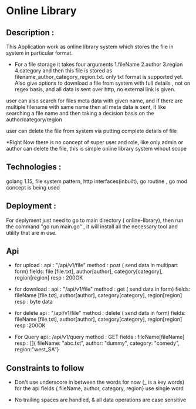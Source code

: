 # Online Library

## Description :
This Application work as online library system which stores the file in system in particular format.
* For a file storage it takes four arguments 
1.fileName
2.author
3.region
4.category
and then this file is stored as filename_author_category_region.txt. only txt format is supported yet.
Also give options to download a file from system with full details , not on regex basis, and all data is sent over http, no external link is given.

user can also search for files meta data with given name, and if there are multiple filename with same name then all meta data is sent, it like searching a file name and then taking a decision basis on the author/category/region

user can delete the file from system via putting complete details of file

*Right Now there is no concept of super user and role, like only admin or author can delete the file, this is simple online library system wihout scope


## Technologies :
golang 1.15, file system pattern, http interfaces(inbuilt), go routine , go mod concept is being used

## Deployment :
For deplyment just need to go to main directory ( online-library), then run the command "go run main.go" , it will install all the necessary tool and utility that are in use.

## Api
* for upload : 
  api : "/api/v1/file" 
  method : post ( send data in multipart form)
  fields: file [file.txt], author[author], category[category], region[region]
  resp : 200OK

 * for download :
  api : "/api/v1/file" 
  method : get ( send data in form)
  fields: fileName [file.txt], author[author], category[category], region[region]
  resp : byte data 

 * for delete
    api : "/api/v1/file" 
    method : delete ( send data in form)
    fields: fileName [file.txt], author[author], category[category], region[region]
    resp :200OK

  * For Query
    api : /api/v1/query
    method : GET
    fields : fileName[fileName]
    resp : []{ fileName: "abc.txt", author: "dummy", category: "comedy", region:"west_SA"}  

## Constraints to follow
* Don't use underscore in between the words for now (_ is a key words) for the api fields { fileName, author, category, region}
use single word

* No trailing spaces are handled, & all data operations are case sensitive

